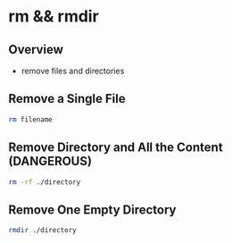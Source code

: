 # rm && rmdir

## Overview

* remove files and directories

## Remove a Single File

```bash
rm filename
```

## Remove Directory and All the Content (DANGEROUS)

```bash
rm -rf ./directory
```

## Remove One Empty Directory

```bash
rmdir ./directory
```
